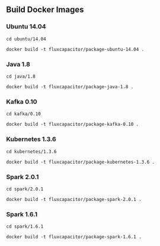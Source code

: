 ## Build Docker Images

### Ubuntu 14.04
```
cd ubuntu/14.04

docker build -t fluxcapacitor/package-ubuntu-14.04 .
```

### Java 1.8
```
cd java/1.8

docker build -t fluxcapacitor/package-java-1.8 .
```

### Kafka 0.10
```
cd kafka/0.10

docker build -t fluxcapacitor/package-kafka-0.10 .
```

### Kubernetes 1.3.6
```
cd kubernetes/1.3.6

docker build -t fluxcapacitor/package-kubernetes-1.3.6 .
```

### Spark 2.0.1
```
cd spark/2.0.1

docker build -t fluxcapacitor/package-spark-2.0.1 .
```

### Spark 1.6.1
```
cd spark/1.6.1

docker build -t fluxcapacitor/package-spark-1.6.1 .
```
